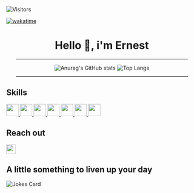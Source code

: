  ![Visitors](https://api.visitorbadge.io/api/visitors?path=https%3A%2F%2Fgithub.com.musaubrian&label=Visits&countColor=%23f47373&style=flat)
 
 [![wakatime](https://wakatime.com/badge/user/18434bcc-e58a-4b5e-bba4-b9a9796bfc7d.svg)](https://wakatime.com/@18434bcc-e58a-4b5e-bba4-b9a9796bfc7d)
 
<div align=center>

<h1 align=center> Hello 👋, i'm Ernest</h1>
 
</div>

<div align=center>
  <hr width="90%"/>
</div>
<div align=center>
  
  
  ![Anurag's GitHub stats](https://github-readme-stats.vercel.app/api?username=musaubrian&show_icons=true&theme=gruvbox)
  ![Top Langs](https://github-readme-stats.vercel.app/api/top-langs/?username=musaubrian&theme=gruvbox&layout=compact&langs_count=9)
</div>
  

<div align=center>
  <hr width="90%"/>
</div>

<h2> Skills </h2>
<a href= https://github.com/musaubrian?tab=repositories&q=&type=&language=python&sort= > <img width ='32px' src ='https://raw.githubusercontent.com/rahulbanerjee26/githubAboutMeGenerator/main/icons/python.svg'> </a>
<a href= https://github.com/musaubrian?tab=repositories&q=&type=&language=javascript&sort= > <img width ='32px' src ='https://raw.githubusercontent.com/rahulbanerjee26/githubAboutMeGenerator/main/icons/javascript.svg'> </a>
<a href= https://github.com/musaubrian?tab=repositories&q=&type=&language=vuejs&sort= > <img width ='32px' src ='https://raw.githubusercontent.com/rahulbanerjee26/githubAboutMeGenerator/main/icons/vuejs.svg'> </a>
<a href= https://github.com/musaubrian?tab=repositories&q=&type=&language=css&sort= > <img width ='32px' src ='https://raw.githubusercontent.com/rahulbanerjee26/githubAboutMeGenerator/main/icons/css.svg'> </a>
<a href= https://github.com/musaubrian?tab=repositories&q=&type=&language=html&sort= > <img width ='32px' src ='https://raw.githubusercontent.com/rahulbanerjee26/githubAboutMeGenerator/main/icons/html.svg'> </a>
<a href= https://github.com/musaubrian?tab=repositories&q=&type=&language=shell&sort= > <img width ='32px' src ='https://raw.githubusercontent.com/rahulbanerjee26/githubAboutMeGenerator/main/icons/bash.svg'> </a>
<a href= https://github.com/musaubrian?tab=repositories&q=&type=&language=c&sort= > <img width ='32px' src ='https://raw.githubusercontent.com/rahulbanerjee26/githubAboutMeGenerator/main/icons/c.svg'> </a>



<h2> Reach out </h2>
<a href="https://twitter.com/nab__ri"><img src="https://img.shields.io/badge/twitter-%231DA1F2.svg?&style=for-the-badge&logo=twitter&logoColor=white" height=25></a> 


<h2> A little something to liven up your day </h2>

![Jokes Card](https://readme-jokes.vercel.app/api?theme=gruvbox-material)



